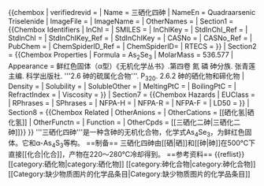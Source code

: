 {{chembox
| verifiedrevid = 
|   Name = 三硒化四砷
|   NameEn = Quadraarsenic Triselenide
|   ImageFile = 
|   ImageName = 
|   OtherNames = 
| Section1 = {{Chembox Identifiers
|   InChI = 
| SMILES = 
| InChIKey = 
| StdInChI_Ref = 
| StdInChI = 
| StdInChIKey_Ref = 
| StdInChIKey = 
| CASNo = 
|   CASNo_Ref = 
|   PubChem = 
| ChemSpiderID_Ref = 
| ChemSpiderID=
|   RTECS = 
  }}
| Section2 = {{Chembox Properties
|   Formula = As<sub>2</sub>Se<sub>3</sub>
|   MolarMass = 536.577
|   Appearance = 鲜红色固体（α型）<ref name=wc-as>《无机化学丛书》.第四卷 氮 磷 砷分族. 张青莲 主编. 科学出版社. '''2.6 砷的硫属化合物'''. P<sub>320</sub>. 2.6.2 砷的硒化物和碲化物</ref>
|   Density = 
|   Solubility = 
|   SolubleOther = 
|   MeltingPtC = 
|   BoilingPtC = 
|   RefractIndex =
|   Viscosity = 
  }}
| Section7 = {{Chembox Hazards
|   EUClass = 
|   RPhrases = 
|   SPhrases = 
|   NFPA-H = 
|   NFPA-R = 
|   NFPA-F = 
|   LD50 = 
  }}
| Section8 = {{Chembox Related
|  OtherAnions = 
|  OtherCations = [[硒化氢|硒化氢]]
|  OtherFunctn = 
|  Function = 
|  OtherCpds = [[三硒化二砷|三硒化二砷]]}}
}}
'''三硒化四砷'''是一种含砷的无机化合物，化学式As<sub>4</sub>Se<sub>3</sub>，为鲜红色固体<ref name=wc-as />。它和α-As<sub>4</sub>S<sub>3</sub>等构。
==制备==
三硒化四砷由[[硒|硒]]和[[砷|砷]]在500℃下直接[[化合|化合]]，产物在220～280℃冷却得到<ref name=wc-as />。
==参考资料==
{{reflist}}
[[category:硒化物|category:硒化物]]
[[category:砷化合物|category:砷化合物]]
[[Category:缺少物质图片的化学品条目|Category:缺少物质图片的化学品条目]]